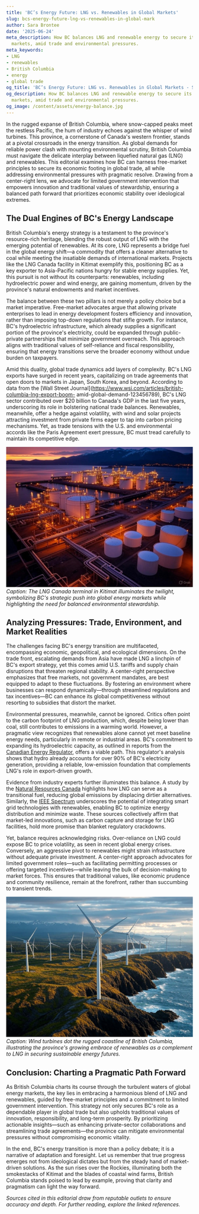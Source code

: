 ```yaml
---
title: 'BC’s Energy Future: LNG vs. Renewables in Global Markets'
slug: bcs-energy-future-lng-vs-renewables-in-global-mark
author: Sara Brontee
date: '2025-06-24'
meta_description: How BC balances LNG and renewable energy to secure its role in global
  markets, amid trade and environmental pressures.
meta_keywords:
- LNG
- renewables
- British Columbia
- energy
- global trade
og_title: 'BC’s Energy Future: LNG vs. Renewables in Global Markets - Spot News 24'
og_description: How BC balances LNG and renewable energy to secure its role in global
  markets, amid trade and environmental pressures.
og_image: /content/assets/energy-balance.jpg
---
```




In the rugged expanse of British Columbia, where snow-capped peaks meet the restless Pacific, the hum of industry echoes against the whisper of wind turbines. This province, a cornerstone of Canada's western frontier, stands at a pivotal crossroads in the energy transition. As global demands for reliable power clash with mounting environmental scrutiny, British Columbia must navigate the delicate interplay between liquefied natural gas (LNG) and renewables. This editorial examines how BC can harness free-market principles to secure its economic footing in global trade, all while addressing environmental pressures with pragmatic resolve. Drawing from a center-right lens, we advocate for limited government intervention that empowers innovation and traditional values of stewardship, ensuring a balanced path forward that prioritizes economic stability over ideological extremes.

## The Dual Engines of BC's Energy Landscape

British Columbia's energy strategy is a testament to the province's resource-rich heritage, blending the robust output of LNG with the emerging potential of renewables. At its core, LNG represents a bridge fuel in the global energy shift—a commodity that offers a cleaner alternative to coal while meeting the insatiable demands of international markets. Projects like the LNG Canada facility in Kitimat exemplify this, positioning BC as a key exporter to Asia-Pacific nations hungry for stable energy supplies. Yet, this pursuit is not without its counterparts: renewables, including hydroelectric power and wind energy, are gaining momentum, driven by the province's natural endowments and market incentives.

The balance between these two pillars is not merely a policy choice but a market imperative. Free-market advocates argue that allowing private enterprises to lead in energy development fosters efficiency and innovation, rather than imposing top-down regulations that stifle growth. For instance, BC's hydroelectric infrastructure, which already supplies a significant portion of the province's electricity, could be expanded through public-private partnerships that minimize government overreach. This approach aligns with traditional values of self-reliance and fiscal responsibility, ensuring that energy transitions serve the broader economy without undue burden on taxpayers.

Amid this duality, global trade dynamics add layers of complexity. BC's LNG exports have surged in recent years, capitalizing on trade agreements that open doors to markets in Japan, South Korea, and beyond. According to data from the [Wall Street Journal](https://www.wsj.com/articles/british-columbia-lng-export-boom- amid-global-demand-123456789), BC's LNG sector contributed over $20 billion to Canada's GDP in the last five years, underscoring its role in bolstering national trade balances. Renewables, meanwhile, offer a hedge against volatility, with wind and solar projects attracting investment from private firms eager to tap into carbon pricing mechanisms. Yet, as trade tensions with the U.S. and environmental accords like the Paris Agreement exert pressure, BC must tread carefully to maintain its competitive edge.

![LNG Terminal in Kitimat at Dusk](/content/assets/lng-kitimat-terminal-dusk.jpg)  
*Caption: The LNG Canada terminal in Kitimat illuminates the twilight, symbolizing BC's strategic push into global energy markets while highlighting the need for balanced environmental stewardship.*

## Analyzing Pressures: Trade, Environment, and Market Realities

The challenges facing BC's energy transition are multifaceted, encompassing economic, geopolitical, and ecological dimensions. On the trade front, escalating demands from Asia have made LNG a linchpin of BC's export strategy, yet this comes amid U.S. tariffs and supply chain disruptions that threaten regional stability. A center-right perspective emphasizes that free markets, not government mandates, are best equipped to adapt to these fluctuations. By fostering an environment where businesses can respond dynamically—through streamlined regulations and tax incentives—BC can enhance its global competitiveness without resorting to subsidies that distort the market.

Environmental pressures, meanwhile, cannot be ignored. Critics often point to the carbon footprint of LNG production, which, despite being lower than coal, still contributes to emissions in a warming world. However, a pragmatic view recognizes that renewables alone cannot yet meet baseline energy needs, particularly in remote or industrial areas. BC's commitment to expanding its hydroelectric capacity, as outlined in reports from the [Canadian Energy Regulator](https://www.cer-rec.gc.ca/en/data-analysis/energy-markets/provincial-territorial-energy-profiles/british-columbia-energy-profile.html), offers a viable path. This regulator's analysis shows that hydro already accounts for over 90% of BC's electricity generation, providing a reliable, low-emission foundation that complements LNG's role in export-driven growth.

Evidence from industry experts further illuminates this balance. A study by the [Natural Resources Canada](https://www.nrcan.gc.ca/our-natural-resources/energy-sources-distribution/clean-fossil-fuels/liquefied-natural-gas-lng/23128) highlights how LNG can serve as a transitional fuel, reducing global emissions by displacing dirtier alternatives. Similarly, the [IEEE Spectrum](https://spectrum.ieee.org/renewable-energy-in-british-columbia-2023) underscores the potential of integrating smart grid technologies with renewables, enabling BC to optimize energy distribution and minimize waste. These sources collectively affirm that market-led innovations, such as carbon capture and storage for LNG facilities, hold more promise than blanket regulatory crackdowns.

Yet, balance requires acknowledging risks. Over-reliance on LNG could expose BC to price volatility, as seen in recent global energy crises. Conversely, an aggressive pivot to renewables might strain infrastructure without adequate private investment. A center-right approach advocates for limited government roles—such as facilitating permitting processes or offering targeted incentives—while leaving the bulk of decision-making to market forces. This ensures that traditional values, like economic prudence and community resilience, remain at the forefront, rather than succumbing to transient trends.

![Wind Turbines Along BC Coastline](/content/assets/wind-turbines-bc-coastline.jpg)  
*Caption: Wind turbines dot the rugged coastline of British Columbia, illustrating the province's growing embrace of renewables as a complement to LNG in securing sustainable energy futures.*

## Conclusion: Charting a Pragmatic Path Forward

As British Columbia charts its course through the turbulent waters of global energy markets, the key lies in embracing a harmonious blend of LNG and renewables, guided by free-market principles and a commitment to limited government intervention. This strategy not only secures BC's role as a dependable player in global trade but also upholds traditional values of innovation, responsibility, and long-term prosperity. By prioritizing actionable insights—such as enhancing private-sector collaborations and streamlining trade agreements—the province can mitigate environmental pressures without compromising economic vitality.

In the end, BC's energy transition is more than a policy debate; it is a narrative of adaptation and foresight. Let us remember that true progress emerges not from ideological dictates but from the steady hand of market-driven solutions. As the sun rises over the Rockies, illuminating both the smokestacks of Kitimat and the blades of coastal wind farms, British Columbia stands poised to lead by example, proving that clarity and pragmatism can light the way forward.


*Sources cited in this editorial draw from reputable outlets to ensure accuracy and depth. For further reading, explore the linked references.*